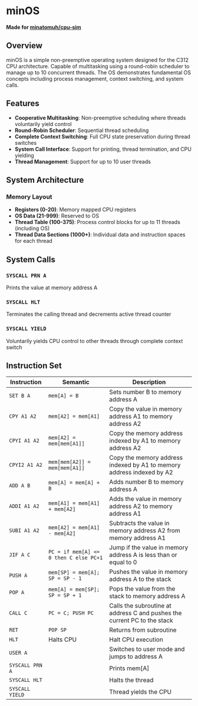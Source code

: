 # minOS

**Made for [minatomuh/cpu-sim](https://github.com/minatomuh/cpu-sim)**

## Overview

minOS is a simple non-preemptive operating system designed for the C312 CPU architecture. Capable of multitasking using a round-robin scheduler to manage up to 10 concurrent threads. The OS demonstrates fundamental OS concepts including process management, context switching, and system calls.

## Features

- **Cooperative Multitasking**: Non-preemptive scheduling where threads voluntarily yield control
- **Round-Robin Scheduler**: Sequential thread scheduling
- **Complete Context Switching**: Full CPU state preservation during thread switches
- **System Call Interface**: Support for printing, thread termination, and CPU yielding
- **Thread Management**: Support for up to 10 user threads

## System Architecture

### Memory Layout
- **Registers (0-20)**: Memory mapped CPU registers
- **OS Data (21-999)**: Reserved to OS
- **Thread Table (100-375)**: Process control blocks for up to 11 threads (including OS)
- **Thread Data Sections (1000+)**: Individual data and instruction spaces for each thread

## System Calls

### `SYSCALL PRN A`
Prints the value at memory address A

### `SYSCALL HLT`
Terminates the calling thread and decrements active thread counter

### `SYSCALL YIELD`
Voluntarily yields CPU control to other threads through complete context switch

## Instruction Set

| Instruction | Semantic | Description |
|-------------|----------|-------------|
| `SET B A` | `mem[A] = B` | Sets number B to memory address A |
| `CPY A1 A2` | `mem[A2] = mem[A1]` | Copy the value in memory address A1 to memory address A2 |
| `CPYI A1 A2` | `mem[A2] = mem[mem[A1]]` | Copy the memory address indexed by A1 to memory address A2 |
| `CPYI2 A1 A2` | `mem[mem[A2]] = mem[mem[A1]]` | Copy the memory address indexed by A1 to memory address indexed by A2 |
| `ADD A B` | `mem[A] = mem[A] + B` | Adds number B to memory address A |
| `ADDI A1 A2` | `mem[A1] = mem[A1] + mem[A2]` | Adds the value in memory address A2 to memory address A1 |
| `SUBI A1 A2` | `mem[A2] = mem[A1] - mem[A2]` | Subtracts the value in memory address A2 from memory address A1 |
| `JIF A C` | `PC = if mem[A] <= 0 then C else PC+1` | Jump if the value in memory address A is less than or equal to 0 |
| `PUSH A` | `mem[SP] = mem[A]; SP = SP - 1` | Pushes the value in memory address A to the stack |
| `POP A` | `mem[A] = mem[SP]; SP = SP + 1` | Pops the value from the stack to memory address A |
| `CALL C` | `PC = C; PUSH PC` | Calls the subroutine at address C and pushes the current PC to the stack |
| `RET` | `POP SP` | Returns from subroutine |
| `HLT` | Halts CPU | Halt CPU execution |
| `USER A` | | Switches to user mode and jumps to address A |
| `SYSCALL PRN A` | | Prints mem[A] |
| `SYSCALL HLT` | | Halts the thread |
| `SYSCALL YIELD` | | Thread yields the CPU |
